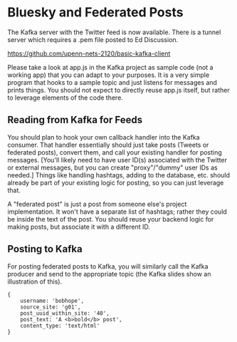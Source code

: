 # Bluesky and Federated Posts

The Kafka server with the Twitter feed is now available.  There is a tunnel server which requires a .pem file posted to Ed Discussion.


https://github.com/upenn-nets-2120/basic-kafka-client

Please take a look at app.js in the Kafka project as sample code (not a working app) that you can adapt to your purposes.  It is a very simple program that hooks to a sample topic and just listens for messages and prints things.  You should not expect to directly reuse app.js itself, but rather to leverage elements of the code there.

## Reading from Kafka for Feeds

You should plan to hook your own callback handler into the Kafka consumer.  That handler essentially should just take posts (Tweets or federated posts), convert them, and call your existing handler for posting messages.  [You'll likely need to have user ID(s) associated with the Twitter or external messages, but you can create "proxy"/"dummy" user IDs as needed.]  Things like handling hashtags, adding to the database, etc. should already be part of your existing logic for posting, so you can just leverage that.

A "federated post" is just a post from someone else's project implementation.  It won't have a separate list of hashtags; rather they could be inside the text of the post.  You should reuse your backend logic for making posts, but associate it with a different ID.

## Posting to Kafka

For posting federated posts to Kafka, you will similarly call the Kafka producer and send to the appropriate topic (the Kafka slides show an illustration of this).

```
{
    username: 'bobhope',
    source_site: 'g01',
    post_uuid_within_site: '40',
    post_text: 'A <b>bold</b> post',
    content_type: 'text/html'
}
```